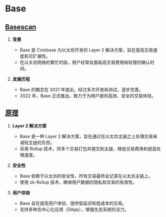 # Base

## [Basescan](https://basescan.org/)

<DocsAD/>

1. **背景**
   - Base 是 Coinbase 为以太坊开发的 Layer 2 解决方案，旨在提高交易速度和可扩展性。
   - 在以太坊网络的繁忙时段，用户经常会面临高交易费用和较慢的确认时间。

2. **发展历程**
   - Base 的概念在 2021 年提出，经过多次开发和测试，逐步完善。
   - 2022 年，Base 正式推出，致力于为用户提供高效、安全的交易体验。

## [原理](https://www.base.org/)

1. **Layer 2 解决方案**
   - Base 是一种 Layer 2 解决方案，旨在通过在以太坊主链之上处理交易来减轻主链的负担。
   - 采用 Rollup 技术，将多个交易打包并提交到主链，降低交易费用和提高处理速度。

2. **安全性**
   - Base 依赖于以太坊的安全性，所有交易最终会记录在以太坊主链上。
   - 使用 zk-Rollup 技术，确保用户数据的隐私和交易的有效性。

3. **用户体验**
   - Base 旨在提高用户体验，提供低延迟和低成本的交易。
   - 支持多种去中心化应用（DApp），增强生态系统的活力。
